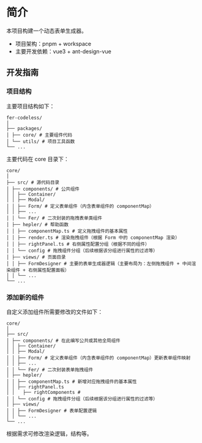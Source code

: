 # 简介

本项目构建一个动态表单生成器。

- 项目架构：pnpm + workspace
- 主要开发依赖：vue3 + ant-design-vue

## 开发指南

### 项目结构

主要项目结构如下：

```text
fer-codeless/
│
├── packages/
│ ├── core/ # 主要组件代码
│ └── utils/ # 项目工具函数
└── ...
```

主要代码在 core 目录下：

```text
core/
│
├── src/ # 源代码目录
│ ├── components/ # 公共组件
│ │ ├── Container/
│ │ ├── Modal/
│ │ ├── Form/ # 定义表单组件（内含表单组件的 componentMap）
│ │ ├── ...
│ │ └── Fer/ # 二次封装的拖拽表单类组件
│ ├── hepler/ # 帮助函数
│ │ ├── componentMap.ts # 定义拖拽组件的基本属性
│ │ ├── render.ts # 渲染拖拽组件（根据 Form 中的 componentMap 渲染）
│ │ ├── rightPanel.ts # 右侧属性配置分组（根据不同的组件）
│ │ └── config # 拖拽组件分组（后续根据该分组进行属性的过滤等）
│ ├── views/ # 页面目录
│ │ ├── FormDesigner # 主要的表单生成器逻辑（主要布局为：左侧拖拽组件 + 中间渲染组件 + 右侧属性配置面板）
│ │ └── ...
└── ...
```

### 添加新的组件

自定义添加组件所需要修改的文件如下：

```text
core/
│
├── src/
│ ├── components/ # 在此编写公共或其他全局组件
│ │ ├── Container/
│ │ ├── Modal/
│ │ ├── Form/ # 定义表单组件（内含表单组件的 componentMap）更新表单组件映射
│ │ ├── ...
│ │ └── Fer/ # 二次封装表单拖拽组件
│ ├── hepler/
│ │ ├── componentMap.ts # 新增对应拖拽组件的基本属性
│ │ ├── rightPanel.ts
│ │   ├── rightComponents #
│ │ └── config # 拖拽组件分组（后续根据该分组进行属性的过滤等）
│ ├── views/
│ │ ├── FormDesigner # 表单配置逻辑
│ │ └── ...
└── ...
```

根据需求可修改渲染逻辑，结构等。
